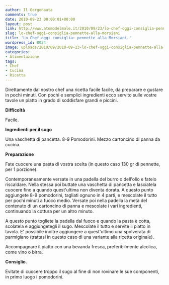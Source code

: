 ```yaml
---
author: Il Gorgonauta
comments: true
date: 2010-09-23 08:00:01+00:00
layout: post
link: http://www.atomodelmale.it/2010/09/23/lo-chef-oggi-consiglia-pennette-alla-morsiani/
slug: lo-chef-oggi-consiglia-pennette-alla-morsiani
title: 'Lo Chef oggi consiglia: pennette alla Morsiani.'
wordpress_id: 8034
image: uploads/2010/09/2010-09-23-lo-chef-oggi-consiglia-pennette-alla-morsiani.jpg
categories:
- Alimentazione
tags:
- Chef
- Cucina
- Ricetta
---
```



Direttamente dal nostro chef una ricetta facile facile, da preparare e gustare in pochi minuti. Con pochi e semplici ingredienti ecco servito sulle vostre tavole un piatto in grado di soddisfare grandi e piccini.

**Difficoltà**

Facile.

**Ingredienti per il sugo**

Una vaschetta di pancetta.
8-9 Pomodorini.
Mezzo cartoncino di panna da cucina.

**Preparazione**

Fate cuocere una pasta di vostra scelta (in questo caso 130 gr di pennette, per 1 porzione).

Contemporaneamente versate in una padella del burro o dell'olio e fatelo riscaldare. Nella stessa poi buttate una vaschetta di pancetta e lasciatela cuocere fino a quando quest'ultima non diventa dorata. A questo punto aggiungete 8-9 pomodorini, tagliati ognuno in 4 parti, e mescolate il tutto per pochi minuti a fuoco medio. Versate poi nella padella la metà del contenuto di un cartoncino di panna e mescolate i vari ingredienti, continuando la cottura per un altro minuto.

A questo punto togliete la padella dal fuoco e quando la pasta è  cotta, scolatela e aggiungetegli il sugo. Mescolate il tutto e servite il piatto in tavola. E' possibile inoltre aggiungere a quest'ultimo una spolverata di parmigiano (trattasi in questo caso di una variante alla ricetta originale).

Accompagnare il piatto con una bevanda fresca, preferibilmente alcolica, come vino o birra.

**Consiglio.**

Evitate di cuocere troppo il sugo al fine di non rovinare le sue componenti, in primo luogo i pomodorini.
